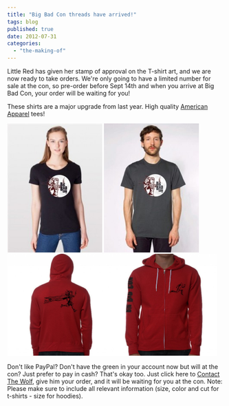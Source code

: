 ```yaml
---
title: "Big Bad Con threads have arrived!"
tags: blog
published: true
date: 2012-07-31
categories: 
  - "the-making-of"
---
```


Little Red has given her stamp of approval on the T-shirt art, and we are now ready to take orders. We're only going to have a limited number for sale at the con, so pre-order before Sept 14th and when you arrive at Big Bad Con, your order will be waiting for you!

These shirts are a major upgrade from last year. High quality [American Apparel](http://www.americanapparel.net/) tees!

<img class="alignnone size-medium wp-image-758" title="womensshirt-mockup-black-FINAL" src="/images/womensshirt-mockup-black-FINAL-221x300.jpg" alt="" width="221" height="300">

<img class="alignnone size-medium wp-image-756" title="mensshirt-mockup-gray-FINAL" src="/images/mensshirt-mockup-gray-FINAL-221x300.jpg" alt="" width="221" height="300">

<img src="/images/BigBadHoodie-1024x521.jpg" alt="" title="BigBadHoodie" width="488" height="237" class="alignnone size-large wp-image-761">

Don't like PayPal? Don't have the green in your account now but will at the con? Just prefer to pay in cash? That's okay too. Just click here to [Contact The Wolf](http://www.bigbadcon.com/contact/ "Contact"), give him your order, and it will be waiting for you at the con. Note: Please make sure to include all relevant information (size, color and cut for t-shirts - size for hoodies).
